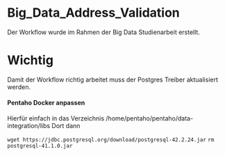 # Big_Data_Address_Validation
Der Workflow wurde im Rahmen der Big Data Studienarbeit erstellt.

# Wichtig
Damit der Workflow richtig arbeitet muss der Postgres Treiber aktualisiert werden.

#### Pentaho Docker anpassen
Hierfür einfach in das Verzeichnis /home/pentaho/pentaho/data-integration/libs
Dort dann

``wget https://jdbc.postgresql.org/download/postgresql-42.2.24.jar``
``rm postgresql-41.1.0.jar``
